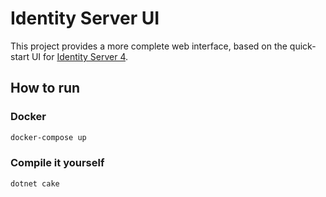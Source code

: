 # Identity Server UI

This project provides a more complete web interface, based on the quick-start UI for [Identity Server 4](https://github.com/IdentityServer/IdentityServer4).

## How to run

### Docker

```bash
docker-compose up
```

### Compile it yourself

```bash
dotnet cake
```
